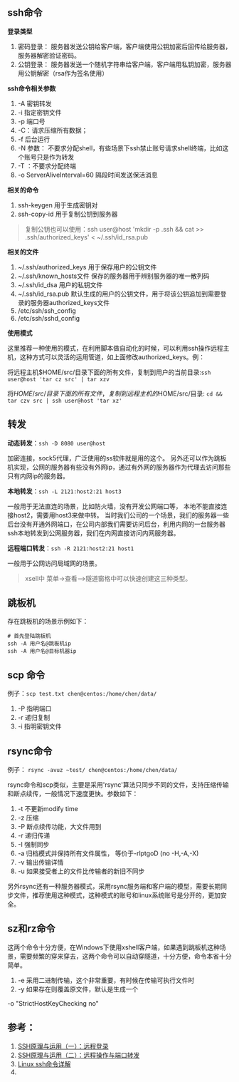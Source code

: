 ## ssh命令

**登录类型**
1. 密码登录： 服务器发送公钥给客户端，客户端使用公钥加密后回传给服务器，服务器解密验证密码。
2. 公钥登录： 服务器发送一个随机字符串给客户端，客户端用私钥加密，服务器用公钥解密（rsa作为签名使用）

**ssh命令相关参数**
1. -A 密钥转发
2. -i 指定密钥文件
3. -p 端口号
4. -C：请求压缩所有数据；
5. -f 后台运行
1. -N 参数： 不要求分配shell，有些场景下ssh禁止账号请求shell终端，比如这个账号只是作为转发
2. -T ：不要求分配终端
3. -o ServerAliveInterval=60 隔段时间发送保活消息

**相关的命令**
1. ssh-keygen 用于生成密钥对
2. ssh-copy-id 用于复制公钥到服务器
> 复制公钥也可以使用：ssh user@host 'mkdir -p .ssh && cat >> .ssh/authorized_keys' < ~/.ssh/id_rsa.pub


**相关的文件** 
1. ~/.ssh/authorized_keys  用于保存用户的公钥文件
2. ~/.ssh/known_hosts文件  保存的服务器用于辨别服务器的唯一散列码
3. ~/.ssh/id_dsa 用户的私钥文件
4. ~/.ssh/id_rsa.pub  默认生成的用户的公钥文件，用于将该公钥追加到需要登录的服务器authorized_keys文件
5. /etc/ssh/ssh_config
6. /etc/ssh/sshd_config

**使用模式**

这里推荐一种使用的模式，在利用脚本做自动化的时候，可以利用ssh操作远程主机，这种方式可以灵活的运用管道，如上面修改authorized_keys。例：

将远程主机$HOME/src/目录下面的所有文件，复制到用户的当前目录:`ssh user@host 'tar cz src' | tar xzv`

将$HOME/src/目录下面的所有文件，复制到远程主机的$HOME/src/目录: `cd && tar czv src | ssh user@host 'tar xz'`

## 转发

**动态转发**：`ssh -D 8080 user@host `   

加密连接，sock5代理，广泛使用的ss软件就是用的这个。
另外还可以作为跳板机实现，公网的服务器有些没有外网ip，通过有外网的服务器作为代理去访问那些只有内网ip的服务器。


**本地转发**：`ssh -L 2121:host2:21 host3`

一般用于无法直连的场景，比如防火墙，没有开发公网端口等， 本地不能直接连接host2，需要用host3来做中转。
当时我们公司的一个场景，我们的服务器一些后台没有开通外网端口，在公司内部我们需要访问后台，利用内网的一台服务器ssh本地转发到公网服务器，我们在内网直接访问内网服务器。


**远程端口转发**：`ssh -R 2121:host2:21 host1`

一般用于公网访问局域网的场景。

> xsell中 菜单->查看—>隧道窗格中可以快速创建这三种类型。


## 跳板机


存在跳板机的场景示例如下：

```
# 首先登陆跳板机
ssh -A 用户名@跳板机ip
ssh -A 用户名@目标机器ip
```



## scp 命令

例子：`scp test.txt chen@centos:/home/chen/data/`

1. -P  指明端口
2. -r  递归复制
3. -i  指明密钥文件


## rsync命令

例子： `rsync -avuz ~test/ chen@centos:/home/chen/data/`

rsync命令和scp类似，主要是采用'rsync'算法只同步不同的文件，支持压缩传输和断点续传，一般情况下速度更快。参数如下：
1. -t  不更新modify time
2. -z  压缩
3. -P  断点续传功能，大文件用到
4. -r  递归传递
5. -I  强制同步
6. -a 归档模式并保持所有文件属性， 等价于-rlptgoD (no -H,-A,-X)
7. -v 输出传输详情
8. -u 如果接受者上的文件比传输者的新旧不同步

另外rsync还有一种服务器模式，采用rsync服务端和客户端的模型，需要长期同步文件，推荐使用这种模式，这种模式的账号和linux系统账号是分开的，更加安全。

## sz和rz命令

这两个命令十分方便，在Windows下使用xshell客户端，如果遇到跳板机这种场景，需要频繁的穿来穿去，这两个命令可以自动穿隧道，十分方便，命令本省十分简单。
1. -e 采用二进制传输，这个非常重要，有时候在传输可执行文件时
2. -y 如果存在则覆盖原文件，默认是生成一个


-o "StrictHostKeyChecking no"

## 参考：   
1. [SSH原理与运用（一）：远程登录](http://www.ruanyifeng.com/blog/2011/12/ssh_remote_login.html)
2. [SSH原理与运用（二）：远程操作与端口转发](http://www.ruanyifeng.com/blog/2011/12/ssh_port_forwarding.html)
3. [Linux ssh命令详解](https://www.cnblogs.com/ftl1012/p/ssh.html)
4. 